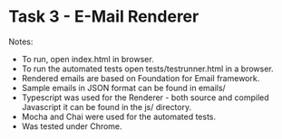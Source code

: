 # Task 3 - E-Mail Renderer



Notes:

+ To run, open index.html in browser. 
+ To run the automated tests open tests/testrunner.html in a browser.
+ Rendered emails are based on Foundation for Email framework.
+ Sample emails in JSON format can be found in emails/
+ Typescript was used for the Renderer - both source and compiled Javascript it can be found in the js/ directory.
+ Mocha and Chai were used for the automated tests.
+ Was tested under Chrome.
